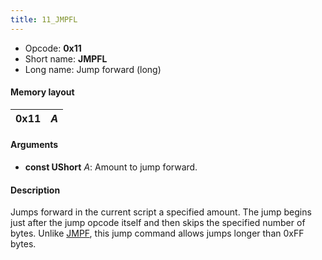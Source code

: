 ```yaml
---
title: 11_JMPFL
---
```


- Opcode: **0x11**
- Short name: **JMPFL**
- Long name: Jump forward (long)

#### Memory layout

| 0x11 | *A* |
|------|-----|

#### Arguments

- **const UShort** *A*: Amount to jump forward.

#### Description

Jumps forward in the current script a specified amount. The jump begins just after the jump opcode itself and then skips the specified number of bytes. Unlike [JMPF](10_JMPF), this jump command allows jumps longer than 0xFF bytes.
